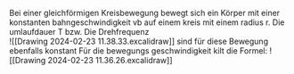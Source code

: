 Bei einer gleichförmigen Kreisbewegung bewegt sich ein Körper mit einer konstanten bahngeschwindigkeit vb auf einem kreis mit einem radius r.  Die umlaufdauer T bzw. Die Drehfrequenz  
![[Drawing 2024-02-23 11.38.33.excalidraw]]
sind für diese Bewegung ebenfalls konstant 
Für die bewegungs geschwindigkeit kilt die Formel:
![[Drawing 2024-02-23 11.36.26.excalidraw]]
